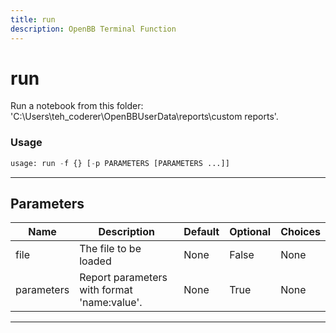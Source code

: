 ```yaml
---
title: run
description: OpenBB Terminal Function
---
```


# run

Run a notebook from this folder: 'C:\Users\teh_coderer\OpenBBUserData\reports\custom reports'.

### Usage

```python
usage: run -f {} [-p PARAMETERS [PARAMETERS ...]]
```

---

## Parameters

| Name | Description | Default | Optional | Choices |
| ---- | ----------- | ------- | -------- | ------- |
| file | The file to be loaded | None | False | None |
| parameters | Report parameters with format 'name:value'. | None | True | None |

---
